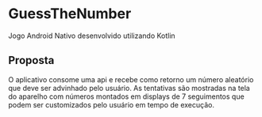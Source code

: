 # GuessTheNumber

Jogo Android Nativo desenvolvido utilizando Kotlin

## Proposta

O aplicativo consome uma api e recebe como retorno um número aleatório que deve ser advinhado pelo usuário. As tentativas são mostradas na tela do aparelho com números montados em displays de 7 seguimentos que podem ser customizados pelo usuário em tempo de execução.